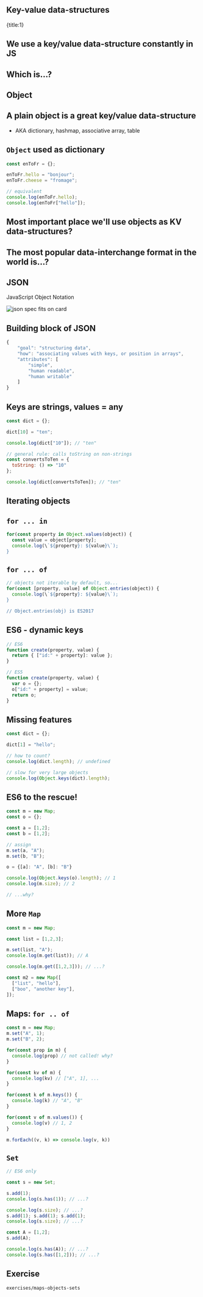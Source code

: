 ## Key-value data-structures
{title:1}

## We use a key/value data-structure constantly in JS

## Which is...?

## Object

## A plain object is a great key/value data-structure

- AKA dictionary, hashmap, associative array, table

## `Object` used as dictionary

```javascript
const enToFr = {};

enToFr.hello = "bonjour";
enToFr.cheese = "fromage";

// equivalent
console.log(enToFr.hello);
console.log(enToFr["hello"]);
```

## Most important place we'll use objects as KV data-structures?

## The most popular data-interchange format in the world is...?

## JSON

JavaScript Object Notation

![json spec fits on card](media/json-spec.png)

## Building block of JSON

```javascript
{
    "goal": "structuring data",
    "how": "associating values with keys, or position in arrays",
    "attributes": [
        "simple",
        "human readable",
        "human writable"
    ]
}
```

## Keys are strings, values = any

```javascript
const dict = {};

dict[10] = "ten";

console.log(dict["10"]); // "ten"

// general rule: calls toString on non-strings
const convertsToTen = {
  toString: () => "10"
};

console.log(dict[convertsToTen]); // "ten"
```

## Iterating objects

## `for ... in`

```javascript
for(const property in Object.values(object)) {
  const value = object[property];
  console.log(\`${property}: ${value}\`);
}
```

## `for ... of`

```javascript
// objects not iterable by default, so...
for(const [property, value] of Object.entries(object)) {
  console.log(\`${property}: ${value}\`);
}

// Object.entries(obj) is ES2017
```

## ES6 - dynamic keys

```javascript
// ES6
function create(property, value) {
  return { ["id:" + property]: value };
}

// ES5
function create(property, value) {
  var o = {};
  o["id:" + property] = value;
  return o;
}
```

## Missing features

```javascript
const dict = {};

dict[1] = "hello";

// how to count?
console.log(dict.length); // undefined

// slow for very large objects
console.log(Object.keys(dict).length);
```


## ES6 to the rescue!

```javascript
const m = new Map;
const o = {};

const a = [1,2];
const b = [1,2];

// assign
m.set(a, "A");
m.set(b, "B");

o = {[a]: "A", [b]: "B"}

console.log(Object.keys(o).length); // 1
console.log(m.size); // 2

// ...why?
```

## More `Map`

```javascript
const m = new Map;

const list = [1,2,3];

m.set(list, "A");
console.log(m.get(list)); // A

console.log(m.get([1,2,3])); // ...?

const m2 = new Map([
  ["list", "hello"],
  ["boo", "another key"],
]);
```


## Maps: `for .. of`

```javascript
const m = new Map;
m.set("A", 1);
m.set("B", 2);

for(const prop in m) {
  console.log(prop) // not called! why?
}

for(const kv of m) {
  console.log(kv) // ["A", 1], ...
}

for(const k of m.keys()) {
  console.log(k) // "A", "B"
}

for(const v of m.values()) {
  console.log(v) // 1, 2
}

m.forEach((v, k) => console.log(v, k))
```

## `Set`

```javascript
// ES6 only

const s = new Set;

s.add(1);
console.log(s.has(1)); // ...?

console.log(s.size); // ...?
s.add(1); s.add(1); s.add(1);
console.log(s.size); // ...?

const A = [1,2];
s.add(A);

console.log(s.has(A)); // ...?
console.log(s.has([1,2])); // ...?
```

## Exercise

    exercises/maps-objects-sets
